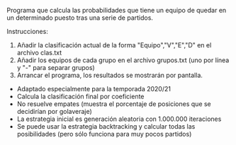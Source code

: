 Programa que calcula las probabilidades que tiene un equipo de quedar en un determinado puesto tras una serie de partidos.

Instrucciones:
1. Añadir la clasificación actual de la forma "Equipo","V","E","D" en el archivo clas.txt
2. Añadir los equipos de cada grupo en el archivo grupos.txt (uno por línea y "-" para separar grupos)
3. Arrancar el programa, los resultados se mostrarán por pantalla.

* Adaptado especialmente para la temporada 2020/21
* Calcula la clasificación final por coeficiente
* No resuelve empates (muestra el porcentaje de posiciones que se decidirían por golaveraje)
* La estrategia inicial es generación aleatoria con 1.000.000 iteraciones
* Se puede usar la estrategia backtracking y calcular todas las posibilidades (pero sólo funciona para muy pocos partidos)
